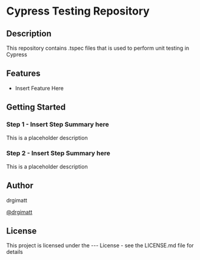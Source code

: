 # Cypress Testing Repository
## Description

This repository contains .tspec files that is used to perform unit testing in Cypress

## Features

- Insert Feature Here

## Getting Started

### Step 1 - Insert Step Summary here

This is a placeholder description

### Step 2 - Insert Step Summary here

This is a placeholder description

## Author

drgimatt

[@drgimatt](https://github.com/drgimatt)

## License

This project is licensed under the --- License - see the LICENSE.md file for details
